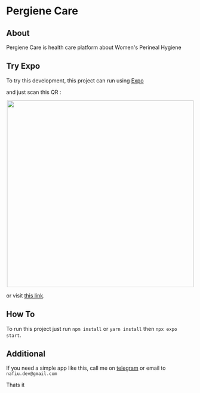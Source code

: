 # Pergiene Care

## About
Pergiene Care is health care platform about Women's Perineal Hygiene


## Try Expo
To try this development, this project can run using [Expo](https://play.google.com/store/apps/details?id=host.exp.exponent&hl=en_US&pli=1)

and just scan this QR :
<p align="center">
<img src="https://qr.expo.dev/expo-go?owner=nafiu&slug=pergiene-care&releaseChannel=default&host=exp.host" height="500" />
</p>

or visit [this link](https://expo.dev/@nafiu/pergiene-care).


## How To
To run this project just run `npm install` or `yarn install` then `npx expo start`.


## Additional
If you need a simple app like this, call me on [telegram](https://web.telegram.org/k/#@fuifiu) or email to `nafiu.dev@gmail.com`


Thats it
